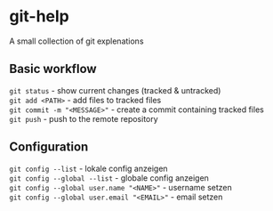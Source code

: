 # git-help
A small collection of git explenations

## Basic workflow
``git status`` - show current changes (tracked & untracked)  
``git add <PATH>`` - add files to tracked files  
``git commit -m "<MESSAGE>"`` - create a commit containing tracked files  
``git push`` - push to the remote repository  

## Configuration
``git config --list`` - lokale config anzeigen  
``git config --global --list`` - globale config anzeigen  
``git config --global user.name "<NAME>"`` - username setzen  
``git config --global user.email "<EMAIL>"`` - email setzen  
